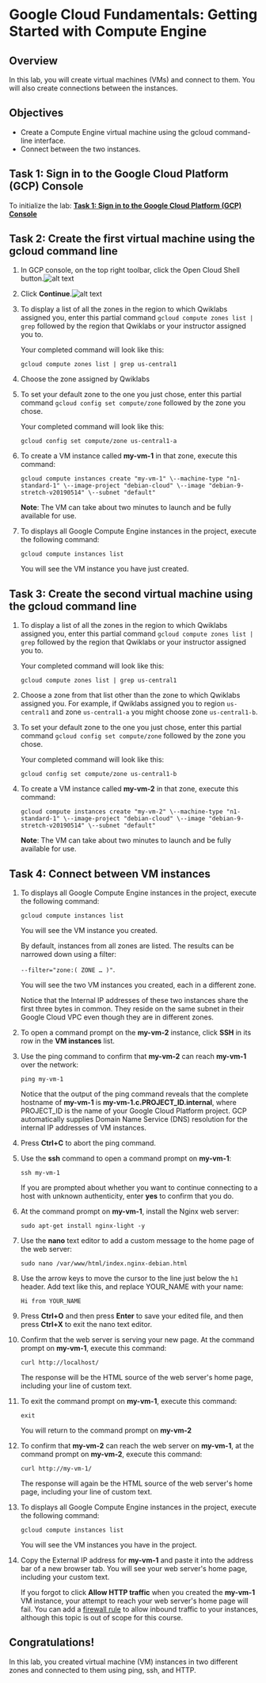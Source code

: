 # Google Cloud Fundamentals: Getting Started with Compute Engine

## Overview
In this lab, you will create virtual machines (VMs) and connect to them. You will also create connections between the instances.

## Objectives
* Create a Compute Engine virtual machine using the gcloud command-line interface.
* Connect between the two instances.

## Task 1: Sign in to the Google Cloud Platform (GCP) Console
To initialize the lab: [**Task 1: Sign in to the Google Cloud Platform (GCP) Console**](https://github.com/SymbioteKe/GADS-2020-GCP-Practice-Project/blob/translation/translation/Task%201%20-%20Sign%20in%20to%20the%20Google%20Cloud%20Platform%20(GCP)%20Console.md)

## Task 2: Create the first virtual machine using the gcloud command line

1. In GCP console, on the top right toolbar, click the Open Cloud Shell button.![alt text](https://cdn.qwiklabs.com/vdY5e%2Fan9ZGXw5a%2FZMb1agpXhRGozsOadHURcR8thAQ%3D)

2. Click **Continue**.![alt text](https://cdn.qwiklabs.com/lr3PBRjWIrJ%2BMQnE8kCkOnRQQVgJnWSg4UWk16f0s%2FA%3D)

3. To display a list of all the zones in the region to which Qwiklabs assigned you, enter this partial command `gcloud compute zones list | grep` followed by the region that Qwiklabs or your instructor assigned you to.

   Your completed command will look like this:  

   `gcloud compute zones list | grep us-central1`

4. Choose the zone assigned by Qwiklabs

5. To set your default zone to the one you just chose, enter this partial command `gcloud config set compute/zone` followed by the zone you chose.

   Your completed command will look like this:  

   `gcloud config set compute/zone us-central1-a`

6. To create a VM instance called **my-vm-1** in that zone, execute this command:  

   `gcloud compute instances create "my-vm-1" \--machine-type "n1-standard-1" \--image-project "debian-cloud" \--image "debian-9-stretch-v20190514" \--subnet "default"`  

   **Note**: The VM can take about two minutes to launch and be fully available for use.

7. To displays all Google Compute Engine instances in the project, execute the following command:  

   `gcloud compute instances list`  

   You will see the VM instance you have just created.

## Task 3: Create the second virtual machine using the gcloud command line

1. To display a list of all the zones in the region to which Qwiklabs assigned you, enter this partial command `gcloud compute zones list | grep` followed by the region that Qwiklabs or your instructor assigned you to.  

   Your completed command will look like this:  

   `gcloud compute zones list | grep us-central1`

2. Choose a zone from that list other than the zone to which Qwiklabs assigned you. For example, if Qwiklabs assigned you to region `us-central1` and zone `us-central1-a` you might choose zone `us-central1-b`.

3. To set your default zone to the one you just chose, enter this partial command `gcloud config set compute/zone` followed by the zone you chose.

   Your completed command will look like this:  

   `gcloud config set compute/zone us-central1-b`

4. To create a VM instance called **my-vm-2** in that zone, execute this command:  

   `gcloud compute instances create "my-vm-2" \--machine-type "n1-standard-1" \--image-project "debian-cloud" \--image "debian-9-stretch-v20190514" \--subnet "default"`  

   **Note**: The VM can take about two minutes to launch and be fully available for use.

## Task 4: Connect between VM instances
1. To displays all Google Compute Engine instances in the project, execute the following command:  

   `gcloud compute instances list`  

   You will see the VM instance you created.  

   By default, instances from all zones are listed. The results can be narrowed down using a filter:  

   `--filter="zone:( ZONE … )"`.

   You will see the two VM instances you created, each in a different zone.  

   Notice that the Internal IP addresses of these two instances share the first three bytes in common. They reside on the same subnet in their Google Cloud VPC even though they are in different zones.

2. To open a command prompt on the **my-vm-2** instance, click **SSH** in its row in the **VM instances** list.

3. Use the ping command to confirm that **my-vm-2** can reach **my-vm-1** over the network:  

   `ping my-vm-1`  

   Notice that the output of the ping command reveals that the complete hostname of **my-vm-1** is **my-vm-1.c.PROJECT_ID.internal**, where PROJECT_ID is the name of your Google Cloud Platform project. GCP automatically supplies Domain Name Service (DNS) resolution for the internal IP addresses of VM instances.

4. Press **Ctrl+C** to abort the ping command.

5. Use the **ssh** command to open a command prompt on **my-vm-1**:  

   `ssh my-vm-1`

   If you are prompted about whether you want to continue connecting to a host with unknown authenticity, enter **yes** to confirm that you do.

6. At the command prompt on **my-vm-1**, install the Nginx web server:  

   `sudo apt-get install nginx-light -y`

7. Use the **nano** text editor to add a custom message to the home page of the web server:  

   `sudo nano /var/www/html/index.nginx-debian.html`

8. Use the arrow keys to move the cursor to the line just below the `h1` header. Add text like this, and replace YOUR_NAME with your name:  

   `Hi from YOUR_NAME`

9. Press **Ctrl+O** and then press **Enter** to save your edited file, and then press **Ctrl+X** to exit the nano text editor.

10. Confirm that the web server is serving your new page. At the command prompt on **my-vm-1**, execute this command:  

    `curl http://localhost/`  

    The response will be the HTML source of the web server's home page, including your line of custom text.

11. To exit the command prompt on **my-vm-1**, execute this command:  

    `exit`

    You will return to the command prompt on **my-vm-2**

12. To confirm that **my-vm-2** can reach the web server on **my-vm-1**, at the command prompt on **my-vm-2**, execute this command:  

    `curl http://my-vm-1/`  

    The response will again be the HTML source of the web server's home page, including your line of custom text.

13. To displays all Google Compute Engine instances in the project, execute the following command:  

    `gcloud compute instances list`  

    You will see the VM instances you have in the project.

14. Copy the External IP address for **my-vm-1** and paste it into the address bar of a new browser tab. You will see your web server's home page, including your custom text.

    If you forgot to click **Allow HTTP traffic** when you created the **my-vm-1** VM instance, your attempt to reach your web server's home page will fail. You can add a [firewall rule](https://cloud.google.com/vpc/docs/firewalls) to allow inbound traffic to your instances, although this topic is out of scope for this course.

## Congratulations!
In this lab, you created virtual machine (VM) instances in two different zones and connected to them using ping, ssh, and HTTP.
